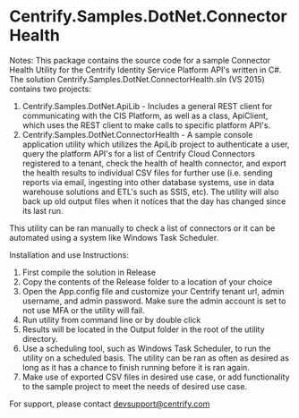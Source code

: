 # Centrify.Samples.DotNet.ConnectorHealth

Notes: This package contains the source code for a sample Connector Health Utility for the Centrify Identity Service Platform API's written in C#. The solution Centrify.Samples.DotNet.ConnectorHealth.sln (VS 2015) contains two projects:

1. Centrify.Samples.DotNet.ApiLib - Includes a general REST client for communicating with the CIS Platform, as well as a class, ApiClient, which uses the REST client to make calls to specific platform API's.
2. Centrify.Samples.DotNet.ConnectorHealth - A sample console application utility which utilizes the ApiLib project to authenticate a user, query the platform API's for a list of Centrify Cloud Connectors registered to a tenant, check the health of health connector, and export the health results to individual CSV files for further use (i.e. sending reports via email, ingesting into other database systems, use in data warehouse solutions and ETL's such as SSIS, etc). The utility will also back up old output files when it notices that the day has changed since its last run.

  This utility can be ran manually to check a list of connectors or it can be automated using a system like Windows Task Scheduler.

Installation and use Instructions:

1. First compile the solution in Release
2. Copy the contents of the Release folder to a location of your choice
3. Open the App.config file and customize your Centrify tenant url, admin username, and admin password. Make sure the admin account is set to not use MFA or the utility will fail.
4. Run utility from command line or by double click
5. Results will be located in the Output folder in the root of the utility directory.
6. Use a scheduling tool, such as Windows Task Scheduler, to run the utility on a scheduled basis. The utility can be ran as often as desired as long as it has a chance to finish running before it is ran again.
7. Make use of exported CSV files in desired use case, or add functionality to the sample project to meet the needs of desired use case.

For support, please contact devsupport@centrify.com
